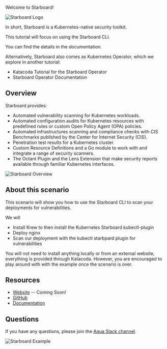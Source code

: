 Welcome to Starboard!

![Starboard Logo](./images/starboard.png)

In short, Starboard is a Kubernetes-native security toolkit.

This tutorial will focus on using the Starboard CLI.

You can find the details in the documentation.

Alternatively, Starboard also comes as Kubernetes Operator, which we explore in another tutorial:
* Katacoda Tutorial for the Starboard Operator
* Starboard Operator Documentation

## Overview

Starboard provides:

* Automated vulnerability scanning for Kubernetes workloads.
* Automated configuration audits for Kubernetes resources with predefined rules or custom Open Policy Agent (OPA) policies.
* Automated infrastructures scanning and compliance checks with CIS Benchmarks published by the Center for Internet Security (CIS).
* Penetration test results for a Kubernetes cluster.
* Custom Resource Definitions and a Go module to work with and integrate a range of security scanners.
* The Octant Plugin and the Lens Extension that make security reports available through familiar Kubernetes interfaces.

![Starboard Overview](./starboard-overview.png)

## About this scenario

This scenario will show you how to use the Starboard CLI to scan your deployments for vulnerabilities.

We will
* Install Krew to then install the Kubernetes Starboard kubectl-plugin
* Deploy nginx 
* Scan our deployment with the kubectl starbpard plugin for vulnerabilities

You will not need to install anything locally or from an external website, everything is provided through Katacoda. However, you are encouraged to play around with with the example once the scenario is over.

## Resources

* [Website]() -- Coming Soon!
* [GitHub](https://github.com/aquasecurity/starboard)
* [Documentation](https://aquasecurity.github.io/starboard/)

## Questions

If you have any questions, please join the [Aqua Slack channel](https://slack.aquasec.com/). 

![Starboard Example](./assets/images/starboard-cli.gif)
